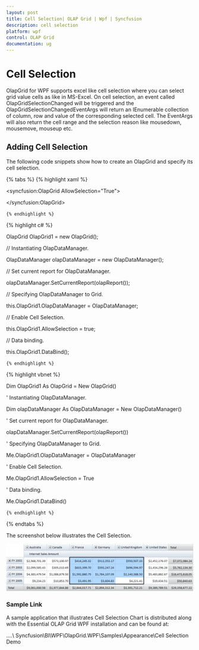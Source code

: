 ```yaml
---
layout: post
title: Cell Selection| OLAP Grid | Wpf | Syncfusion
description: cell selection
platform: wpf
control: OLAP Grid
documentation: ug
---
```


# Cell Selection

OlapGrid for WPF supports excel like cell selection where you can select grid value cells as like in MS-Excel. On cell selection, an event called OlapGridSelectionChanged will be triggered and the OlapGridSelectionChangedEventArgs will return an IEnumerable collection of column, row and value of the corresponding selected cell. The EventArgs will also return the cell range and the selection reason like mousedown, mousemove, mouseup etc.

## Adding Cell Selection 

The following code snippets show how to create an OlapGrid and specify its cell selection.

{% tabs %}
  {% highlight xaml %}

    

<!--Adding OlapGrid and Enabling Cell Selection-->

<syncfusion:OlapGrid AllowSelection="True"> 

</syncfusion:OlapGrid>

    {% endhighlight %}





  {% highlight c# %}

    

OlapGrid OlapGrid1 = new OlapGrid();

// Instantiating OlapDataManager.

OlapDataManager olapDataManager = new OlapDataManager();

// Set current report for OlapDataManager.

olapDataManager.SetCurrentReport(olapReport());

// Specifying OlapDataManager to Grid.

this.OlapGrid1.OlapDataManager = OlapDataManager;

// Enable Cell Selection.

this.OlapGrid1.AllowSelection = true;

// Data binding.

this.OlapGrid1.DataBind();

    {% endhighlight %}





  {% highlight vbnet %}

    



Dim OlapGrid1 As OlapGrid = New OlapGrid()

' Instantiating OlapDataManager. 

Dim olapDataManager As OlapDataManager = New OlapDataManager()

' Set current report for OlapDataManager.

olapDataManager.SetCurrentReport(olapReport())

' Specifying OlapDataManager to Grid.

Me.OlapGrid1.OlapDataManager = OlapDataManager

' Enable Cell Selection.

Me.OlapGrid1.AllowSelection = True

' Data binding.

Me.OlapGrid1.DataBind()

    {% endhighlight %}

{% endtabs %}





The screenshot below illustrates the Cell Selection.

![C:/Users/dwarageshmb/Desktop/Vol 4 Docs/Images/OlapGrid Cell Selection.png](Cell-Selection_images/Cell-Selection_img1.png)


### Sample Link

A sample application that illustrates Cell Selection Chart is distributed along with the Essential OLAP Grid WPF installation and can be found at:  

..\..\ Syncfusion\BI\WPF\OlapGrid.WPF\Samples\Appearance\Cell Selection Demo

